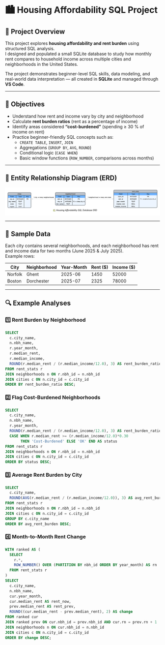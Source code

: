 # 🏙️ Housing Affordability SQL Project

## 📘 Project Overview
This project explores **housing affordability and rent burden** using structured SQL analysis.  
I designed and populated a small SQLite database to study how monthly rent compares to household income across multiple cities and neighborhoods in the United States.

The project demonstrates beginner-level SQL skills, data modeling, and real-world data interpretation — all created in **SQLite** and managed through **VS Code**.

---

## 🎯 Objectives
- Understand how rent and income vary by city and neighborhood  
- Calculate **rent burden ratios** (rent as a percentage of income)  
- Identify areas considered **“cost-burdened”** (spending ≥ 30 % of income on rent)  
- Practice beginner-friendly SQL concepts such as:
  - `CREATE TABLE`, `INSERT`, `JOIN`
  - Aggregations (`GROUP BY`, `AVG`, `ROUND`)
  - Conditional logic (`CASE WHEN`)
  - Basic window functions (`ROW_NUMBER`, comparisons across months)

---

## 🧭 Entity Relationship Diagram (ERD)

![Housing ERD](erd_housing_project.png)


---

## 💾 Sample Data
Each city contains several neighborhoods, and each neighborhood has rent and income data for two months (June 2025 & July 2025).  
Example rows:

| City | Neighborhood | Year-Month | Rent ($) | Income ($) |
|------|---------------|------------|-----------|------------|
| Norfolk | Ghent | 2025-06 | 1450 | 52000 |
| Boston | Dorchester | 2025-07 | 2325 | 78000 |

---

## 🔍 Example Analyses

### 1️⃣ Rent Burden by Neighborhood
```sql
SELECT
  c.city_name,
  n.nbh_name,
  r.year_month,
  r.median_rent,
  r.median_income,
  ROUND(r.median_rent / (r.median_income/12.0), 3) AS rent_burden_ratio
FROM rent_stats r
JOIN neighborhoods n ON r.nbh_id = n.nbh_id
JOIN cities c ON n.city_id = c.city_id
ORDER BY rent_burden_ratio DESC;

```


### 2️⃣ Flag Cost-Burdened Neighborhoods
```sql
SELECT
  c.city_name,
  n.nbh_name,
  r.year_month,
  ROUND(r.median_rent / (r.median_income/12.0), 3) AS rent_burden_ratio,
  CASE WHEN r.median_rent >= (r.median_income/12.0)*0.30
       THEN 'Cost-Burdened' ELSE 'OK' END AS status
FROM rent_stats r
JOIN neighborhoods n ON r.nbh_id = n.nbh_id
JOIN cities c ON n.city_id = c.city_id
ORDER BY status DESC;

```

### 3️⃣ Average Rent Burden by City
```sql
SELECT
  c.city_name,
  ROUND(AVG(r.median_rent / (r.median_income/12.0)), 3) AS avg_rent_burden
FROM rent_stats r
JOIN neighborhoods n ON r.nbh_id = n.nbh_id
JOIN cities c ON n.city_id = c.city_id
GROUP BY c.city_name
ORDER BY avg_rent_burden DESC;

```

### 4️⃣ Month-to-Month Rent Change
```sql
WITH ranked AS (
  SELECT
    r.*,
    ROW_NUMBER() OVER (PARTITION BY nbh_id ORDER BY year_month) AS rn
  FROM rent_stats r
)
SELECT
  c.city_name,
  n.nbh_name,
  cur.year_month,
  cur.median_rent AS rent_now,
  prev.median_rent AS rent_prev,
  ROUND((cur.median_rent - prev.median_rent), 2) AS change
FROM ranked cur
JOIN ranked prev ON cur.nbh_id = prev.nbh_id AND cur.rn = prev.rn + 1
JOIN neighborhoods n ON cur.nbh_id = n.nbh_id
JOIN cities c ON n.city_id = c.city_id
ORDER BY change DESC;

